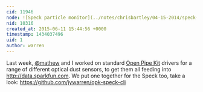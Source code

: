 ```yaml
---
cid: 11946
node: ![Speck particle monitor](../notes/chrisbartley/04-15-2014/speck-particle-monitor)
nid: 10316
created_at: 2015-06-11 15:44:56 +0000
timestamp: 1434037496
uid: 1
author: warren
---
```


Last week, [@mathew](/profile/mathew) and I worked on standard [Open Pipe Kit](/wiki/open-pipe-kit) drivers for a range of different optical dust sensors, to get them all feeding into http://data.sparkfun.com. We put one together for the Speck too, take a look: https://github.com/jywarren/opk-speck-cli 